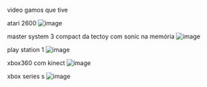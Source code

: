 video gamos que tive

atari 2600
![image](https://github.com/alex3aguiar/alex3aguiar/assets/16597480/c0a45d27-753d-4e14-b754-3b2f022c0347)


master system 3 compact da  tectoy com sonic na memória
![image](https://github.com/alex3aguiar/alex3aguiar/assets/16597480/1cda1ccd-8c0b-4ba6-94f8-0dd12e267bb8)


play station 1 
![image](https://github.com/alex3aguiar/alex3aguiar/assets/16597480/365986d5-6d40-4190-b13b-f625278186c0)



xbox360 com kinect 
![image](https://github.com/alex3aguiar/alex3aguiar/assets/16597480/9f1881a7-c414-47c5-800b-81da646fbd73)


xbox series s 
![image](https://github.com/alex3aguiar/alex3aguiar/assets/16597480/7b0294a4-e1ef-4d47-b9d9-2ca5bf3a8734)
